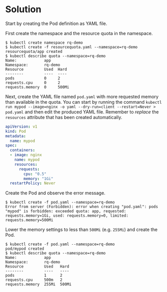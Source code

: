 # Solution

Start by creating the Pod definition as YAML file.

First create the namespace and the resource quota in the namespace.

```
$ kubectl create namespace rq-demo
$ kubectl create -f resourcequota.yaml --namespace=rq-demo
resourcequota/app created
$ kubectl describe quota --namespace=rq-demo
Name:            app
Namespace:       rq-demo
Resource         Used  Hard
--------         ----  ----
pods             0     2
requests.cpu     0     2
requests.memory  0     500Mi
```

Next, create the YAML file named `pod.yaml` with more requested memory than available in the quota. You can start by running the command `kubectl run mypod --image=nginx -o yaml --dry-run=client --restart=Never > pod.yaml` and then edit the produced YAML file. Remember to _replace_ the `resources` attribute that has been created automatically.

```yaml
apiVersion: v1
kind: Pod
metadata:
  name: mypod
spec:
  containers:
  - image: nginx
    name: mypod
    resources:
      requests:
        cpu: "0.5"
        memory: "1Gi"
  restartPolicy: Never
```

Create the Pod and observe the error message.

```
$ kubectl create -f pod.yaml --namespace=rq-demo
Error from server (Forbidden): error when creating "pod.yaml": pods "mypod" is forbidden: exceeded quota: app, requested: requests.memory=1Gi, used: requests.memory=0, limited: requests.memory=500Mi
```

Lower the memory settings to less than `500Mi` (e.g. `255Mi`) and create the Pod.

```
$ kubectl create -f pod.yaml --namespace=rq-demo
pod/mypod created
$ kubectl describe quota --namespace=rq-demo
Name:            app
Namespace:       rq-demo
Resource         Used   Hard
--------         ----   ----
pods             1      2
requests.cpu     500m   2
requests.memory  255Mi  500Mi
```
